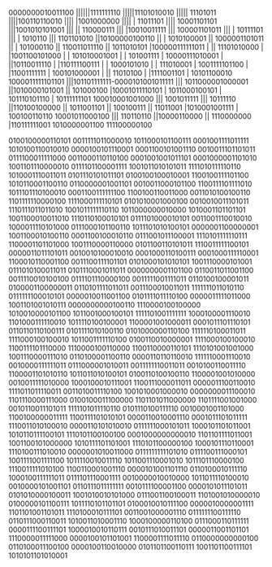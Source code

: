 0000000010011100
||||||1111111110
|||||11101010010
|||||   11101011
||||100110110010
|||| |1001000000
|||| |  11011101
|||| 10001101101
|||1001010101001
||| || 110000111
||| |10010011111
||| 100001101011
|||   | 10111101
|||   |  1010110
|||   1101101010
||10100000100110
|| |  1010100001
|| 1000001101011
||  |  101000110
||  110011011110
||    1011010101
|100000111111011
| || 11101010000
| |1001100101000
| | 101010001001
| |    101001111
| 10000111010001
|  ||10110011110
|  |110111100111
|  |  1000101010
|  |   111010001
|  1001111101100
|   |11001111111
|   100101000001
|    || 11010100
|    |1111001101
|    10101100010
1000011111101101
 |||101101111111-0000101001011111
 |||             1011000001000001
 ||1010000101001
 ||    101000100
 |10001011110101
 | 1011000100101
 |  101110101110
 |   10111111101
 100010001001000
  ||| 1001011111
  |||   10111110
  ||110100100000
  ||  1011001101
  ||   100100111
  ||    11011001
  |1010001001111
  | 100100110110
  10001011000100
   ||| 110110110
   ||10000110000
   || 1110000000
   |110111111001
   1010000001100
    111100000100

0100100000110101	0011111011000010	1011000101100111	0001001111011111	1010100110010010	0000100101110001	0001100101001110	0010011101101011	0111100011111000	0011000110110100	0001001001011101	0001000001101010	1001101110000010	0111101100001111	1001011010101011	1111010111110110
1010001110011011	0101110101011101	0100100100010001	1100100111101100	1010110001100110	0110000001001101	0010011000101100	1100111101111010	1011101110100010	0001100111111100	1100100110011000	0011010100100110	1101111110000100	1111000111110101	0101010001000100	0010010011101011
1110111011011010	1001011111110110	1011000000010000	1010001101101101	1001100010011010	1110110100010101	0111101000010101	0011001110010010	1000011110101000	0111000101100110	1011101010100101	0000001100000001	1001100010100110	0001100100010110	0111001011100001	1110101111110111
1100001101101000	1001110000110000	0101100110101011	1110011111100101	0000011011101011	0010010100010010	0001000110100111	0001000111110001	1100010110001100	0011100111101101	0101000101010101	1001110000101001	0111010100011011	0101110001011011	0000000001101100	0110011011001100
0011110010100100	0111101110000100	0011111001111011	0110100100001011	0100001100000011	0110101111011011	0011100010011011	1111111011010110	0111111100010101	0000010011001100	0101111011110100	0000011111011000	1001101001010111	0000000000100110	1110000100100000	1010010000101100
1011001000100101	1111101001111111	1000100001110010	1101000111110010	1011110100100001	1100001001000011	0001011101110101	0110110110100111	0101111010100110	0101000000110100	1111110100011011	1111000100100010	1011001111110100	0100110010000001	1111000100100010	1100111101110000
1110000100110000	1100110000110101	1110101001001000	1001110000111010	0110100001100110	0000110110110010	1111110001110010	0010000111111011	0111000001010011	0011111110011011	0010100110011110	1100001101010110	1011011010100101	0100110100100110	1100001001010000	0010011111010000
1000100010111001	1100111000011011	0000011100110010	1111011011110011	0011010011110100	1001010001000010	0000000011100010	1101110000111000	0100100011100000	1101101011000000	1101111001001000	0010110011101011	1111101011110110	0101110100111110	0010001001101000	1100100000011111
1100111101010101	0000110010001110	0001011101011111	1110011010100010	0000110101010010	0111111000101011	1000101101011001	1010110111100101	1110101100100100	0001000000000010	1101101111011001	1001100101000000	1010111101101001	1110101100000100	1000101110110001	1110100111010010
0000001010011000	0111111111101010	0111100111000101	1001111001111100	1011110010011110	1011001110001010	1011101110000100	1110011111010100	1100110001001110	0000101001101110	0110100010111110	1000100111111011	0111101110001111	0010000010010000	1011011110100010	0010000101001101
0110111011111111	0010111100001100	0000101011101011	0101010000100011	1001010010101000	0111001100100011	1101001010000010	0100000101100111	1011110101101101	0100010010111100	0000010000001111	1101101001101011	1110100010111101	0011001000001110	0111111100111110	0110111000110011
1010011010001110	1000100000110100	0111000110111111	0000111100111101	1000010010110111	0010111010011101	0000011001101101	1110000011111000	0000100101101001	1100001111011110	0110000000000100	0110100011100100	0000100110010000	0101101100110111	1001101100111101	1010101101010001
